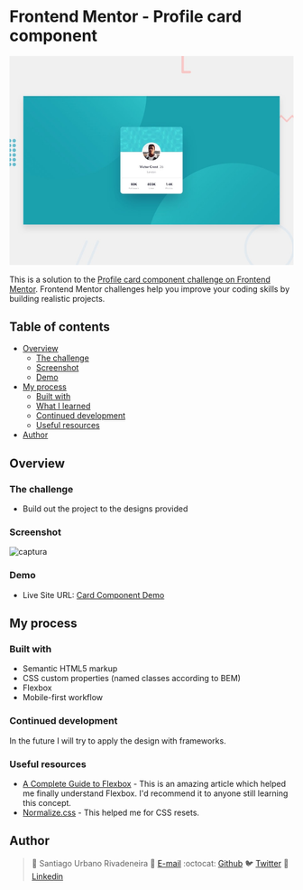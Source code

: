 # Frontend Mentor - Profile card component
![Design preview for the Profile card component coding challenge](./design/desktop-preview.jpg)

This is a solution to the [Profile card component challenge on Frontend Mentor](https://www.frontendmentor.io/challenges/profile-card-component-cfArpWshJ). Frontend Mentor challenges help you improve your coding skills by building realistic projects. 

## Table of contents

- [Overview](#overview)
  - [The challenge](#the-challenge)
  - [Screenshot](#screenshot)
  - [Demo](#Demo)
- [My process](#my-process)
  - [Built with](#built-with)
  - [What I learned](#what-i-learned)
  - [Continued development](#continued-development)
  - [Useful resources](#useful-resources)
- [Author](#author)

## Overview

### The challenge

- Build out the project to the designs provided

### Screenshot

![captura](https://user-images.githubusercontent.com/60886336/173164981-1c6e25d4-2db0-44f2-9ac7-82ca6d3cfe8d.png)


### Demo

- Live Site URL: [Card Component Demo](https://sanurb.github.io/Frontend-Mentor-Challenges/profile-card-component/index.html)

## My process

### Built with

- Semantic HTML5 markup
- CSS custom properties (named classes according to BEM)
- Flexbox
- Mobile-first workflow

### Continued development

In the future I will try to apply the design with frameworks.

### Useful resources

- [A Complete Guide to Flexbox](https://css-tricks.com/snippets/css/a-guide-to-flexbox/) - This is an amazing article which helped me finally understand Flexbox. I'd recommend it to anyone still learning this concept.
- [Normalize.css](https://necolas.github.io/normalize.css/) - This helped me for CSS resets.

## Author

> :man: Santiago Urbano Rivadeneira
> :e-mail: [E-mail](dsanturban@gmail.com)
> :octocat: [Github](https://github.com/sanurb)
> :bird: [Twitter](https://twitter.com/dsanturban)
> :blue_book: [Linkedin](https://www.linkedin.com/in/santurban)

